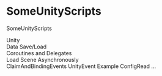 # SomeUnityScripts
SomeUnityScripts

Unity  
Data Save/Load  
Coroutines and Delegates  
Load Scene Asynchronously  
ClaimAndBindingEvents
UnityEvent Example
ConfigRead
...
